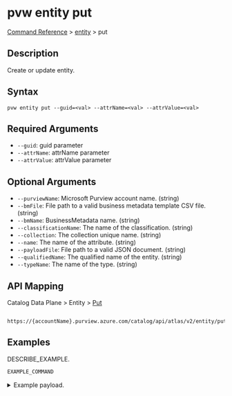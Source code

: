 # pvw entity put
[Command Reference](../../../README.md#command-reference) > [entity](./main.md) > put

## Description
Create or update entity.

## Syntax
```
pvw entity put --guid=<val> --attrName=<val> --attrValue=<val>
```

## Required Arguments
- `--guid`: guid parameter
- `--attrName`: attrName parameter
- `--attrValue`: attrValue parameter

## Optional Arguments
- `--purviewName`: Microsoft Purview account name. (string)
- `--bmFile`: File path to a valid business metadata template CSV file. (string)
- `--bmName`: BusinessMetadata name. (string)
- `--classificationName`: The name of the classification. (string)
- `--collection`: The collection unique name. (string)
- `--name`: The name of the attribute. (string)
- `--payloadFile`: File path to a valid JSON document. (string)
- `--qualifiedName`: The qualified name of the entity. (string)
- `--typeName`: The name of the type. (string)

## API Mapping
Catalog Data Plane > Entity > [Put]()
```
 https://{accountName}.purview.azure.com/catalog/api/atlas/v2/entity/put
```

## Examples
DESCRIBE_EXAMPLE.
```powershell
EXAMPLE_COMMAND
```
<details><summary>Example payload.</summary>
<p>

```json
PASTE_JSON_HERE
```
</p>
</details>